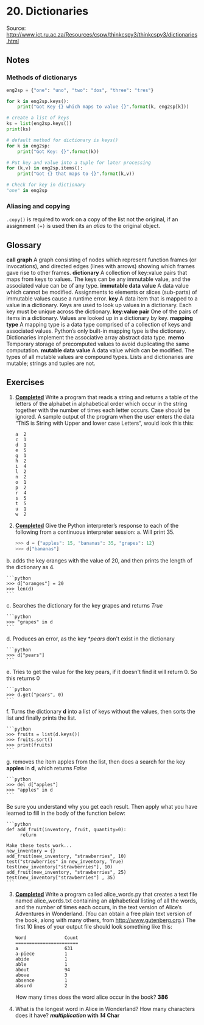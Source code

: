 # 20. Dictionaries
Source: http://www.ict.ru.ac.za/Resources/cspw/thinkcspy3/thinkcspy3/dictionaries.html

## Notes
### Methods of dictionarys
```python
eng2sp = {"one": "uno", "two": "dos", "three": "tres"}

for k in eng2sp.keys():
    print("Got Key {} which maps to value {}".format(k, eng2sp[k]))

# create a list of keys
ks = list(eng2sp.keys())
print(ks)

# default method for dictionary is keys()
for k in eng2sp:
    print("Got Key: {}".format(k))

# Put key and value into a tuple for later processing
for (k,v) in eng2sp.items():
    print("Got {} that maps to {}".format(k,v))

# Check for key in dictionary
"one" in eng2sp
```

### Aliasing and copying
`.copy()` is required to work on a copy of the list not the original, if an assignment `(=)` is used then its an _alias_ to 
the original object.

## Glossary

**call graph** A graph consisting of nodes which represent function frames (or invocations), and directed edges 
(lines with arrows) showing which frames gave rise to other frames.
**dictionary** A collection of key:value pairs that maps from keys to values. The keys can be any immutable value,
 and the associated value can be of any type.
**immutable data value** A data value which cannot be modified. Assignments to elements or slices (sub-parts) of 
immutable values cause a runtime error.
**key** A data item that is mapped to a value in a dictionary. Keys are used to look up values in a dictionary. 
Each key must be unique across the dictionary.
**key:value pair** One of the pairs of items in a dictionary. Values are looked up in a dictionary by key.
**mapping type** A mapping type is a data type comprised of a collection of keys and associated values. Python’s 
only built-in mapping type is the dictionary. Dictionaries implement the associative array abstract data type.
**memo** Temporary storage of precomputed values to avoid duplicating the same computation.
**mutable data value** A data value which can be modified. The types of all mutable values are compound types. Lists 
and dictionaries are mutable; strings and tuples are not.

## Exercises
1. **[Completed](https://github.com/ptsiampas/Exercises_Learning_Python3/blob/master/20_Dictionaries/Exercise_20.8.1.py)** 
Write a program that reads a string and returns a table of the letters of the alphabet in alphabetical order which 
occur in the string together with the number of times each letter occurs. Case should be ignored. A sample output of 
the program when the user enters the data “ThiS is String with Upper and lower case Letters”, would look this this:

    ```
    a  2
    c  1
    d  1
    e  5
    g  1
    h  2
    i  4
    l  2
    n  2
    o  1
    p  2
    r  4
    s  5
    t  5
    u  1
    w  2
    ```
2. **[Completed](https://github.com/ptsiampas/Exercises_Learning_Python3/blob/master/20_Dictionaries/Exercise_20.8.2.py)**
Give the Python interpreter’s response to each of the following from a continuous interpreter session:
a. Will print 35.

    ```python
    >>> d = {"apples": 15, "bananas": 35, "grapes": 12}
    >>> d["bananas"]
    ```
b. adds the key oranges with the value of 20, and then prints the length of the dictionary as 4.

    ```python
    >>> d["oranges"] = 20
    >>> len(d)
    ```
c. Searches the dictionary for the key grapes and returns _True_

    ```python
    >>> "grapes" in d
    ```
d. Produces an error, as the key **pears* don't exist in the dictionary

    ```python
    >>> d["pears"]
    ```
e. Tries to get the value for the key pears, if it doesn't find it will return 0. So this returns 0

    ```python
    >>> d.get("pears", 0)
    ```
f. Turns the dictionary **d** into a list of keys without the values, then sorts the list and finally prints the list.

    ```python
    >>> fruits = list(d.keys())
    >>> fruits.sort()
    >>> print(fruits)
    ```
g. removes the item apples from the list, then does a search for the key **apples** in **d**, which returns _False_

    ```python
    >>> del d["apples"]
    >>> "apples" in d
    ```
Be sure you understand why you get each result. Then apply what you have learned to fill in the body of the function 
below:

    ```python
    def add_fruit(inventory, fruit, quantity=0):
         return
    
    Make these tests work...
    new_inventory = {}
    add_fruit(new_inventory, "strawberries", 10)
    test("strawberries" in new_inventory, True)
    test(new_inventory["strawberries"], 10)
    add_fruit(new_inventory, "strawberries", 25)
    test(new_inventory["strawberries"] , 35)
    ```
3. **[Completed](https://github.com/ptsiampas/Exercises_Learning_Python3/blob/master/20_Dictionaries/alice_words.py)**
Write a program called alice_words.py that creates a text file named alice_words.txt containing an alphabetical 
listing of all the words, and the number of times each occurs, in the text version of Alice’s Adventures in Wonderland. 
(You can obtain a free plain text version of the book, along with many others, from http://www.gutenberg.org.) 
The first 10 lines of your output file should look something like this:

    ```
    Word              Count
    =======================
    a                 631
    a-piece           1
    abide             1
    able              1
    about             94
    above             3
    absence           1
    absurd            2
    ```
    How many times does the word alice occur in the book? **386**
4. What is the longest word in Alice in Wonderland? How many characters does it have? **_multiplication_ with _14_ Char**
